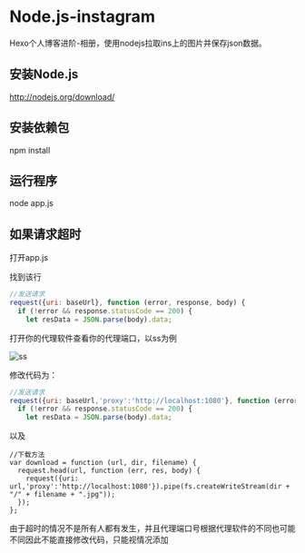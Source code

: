 # Node.js-instagram
Hexo个人博客进阶-相册，使用nodejs拉取ins上的图片并保存json数据。
## 安装Node.js
http://nodejs.org/download/
## 安装依赖包
npm install
## 运行程序
node app.js

## 如果请求超时


打开app.js  

找到该行
``` javascript
//发送请求
request({uri: baseUrl}, function (error, response, body) {
  if (!error && response.statusCode == 200) {
    let resData = JSON.parse(body).data;
```

打开你的代理软件查看你的代理端口，以ss为例

![ss](https://timgsa.baidu.com/timg?image&quality=80&size=b9999_10000&sec=1524073641501&di=9aa9d7a7c1c65e2758e8413cf9780903&imgtype=0&src=http%3A%2F%2Fimg.mp.itc.cn%2Fupload%2F20170411%2Ff9736b7bbc6442568b7b803ce7360f5e_th.png)

修改代码为：

``` javascript
//发送请求
request({uri: baseUrl,'proxy':'http://localhost:1080'}, function (error, response, body) {
  if (!error && response.statusCode == 200) {
    let resData = JSON.parse(body).data;

```

以及

```
//下载方法
var download = function (url, dir, filename) {
  request.head(url, function (err, res, body) {
    request({uri: url,'proxy':'http://localhost:1080'}).pipe(fs.createWriteStream(dir + "/" + filename + ".jpg"));
  });
};
```

由于超时的情况不是所有人都有发生，并且代理端口号根据代理软件的不同也可能不同因此不能直接修改代码，只能视情况添加


